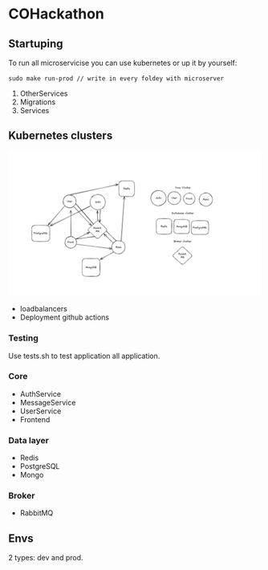# COHackathon


## Startuping
To run all microservicise you can use kubernetes or up it by yourself:

```
sudo make run-prod // write in every foldey with microserver
```

1. OtherServices
2. Migrations
3. Services

## Kubernetes clusters

![alt text](architectureOfKubernetes.png)

- loadbalancers
- Deployment github actions

### Testing
Use tests.sh to test application all application.

### Core
- AuthService
- MessageService
- UserService
- Frontend

### Data layer
- Redis
- PostgreSQL
- Mongo

### Broker
- RabbitMQ

## Envs

2 types:
dev and prod.